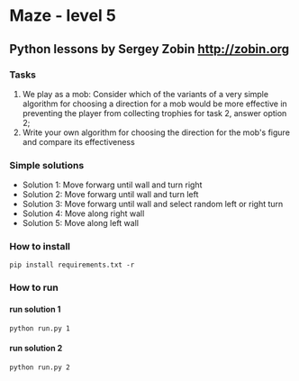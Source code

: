 # Maze - level 5

## Python lessons by Sergey Zobin <http://zobin.org>

### Tasks

1) We play as a mob: Consider which of the variants of a very simple algorithm for choosing a direction for a mob would be more effective in preventing the player from collecting trophies for task 2, answer option 2;
2) Write your own algorithm for choosing the direction for the mob's figure and compare its effectiveness

### Simple solutions

- Solution 1: Move forwarg until wall and turn right
- Solution 2: Move forwarg until wall and turn left
- Solution 3: Move forwarg until wall and select random left or right turn
- Solution 4: Move along right wall
- Solution 5: Move along left wall


### How to install
```
pip install requirements.txt -r
```

### How to run 

#### run solution 1

```
python run.py 1
```

#### run solution 2

```
python run.py 2
```